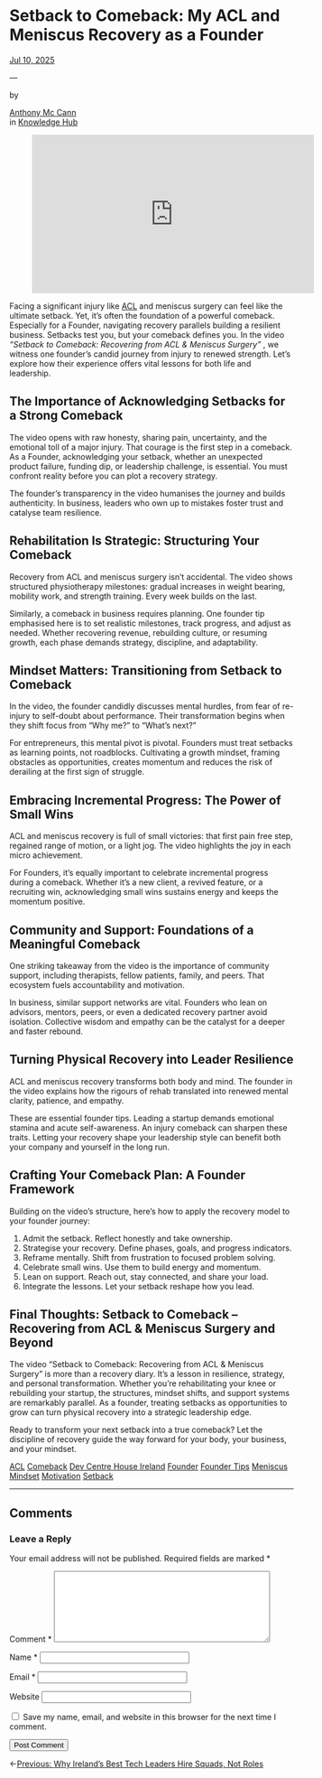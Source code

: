 
<div class="wp-block-group has-global-padding is-layout-constrained wp-block-group-is-layout-constrained" style="margin-bottom:var(--wp--preset--spacing--40);padding-top:var(--wp--preset--spacing--50)">
<div class="wp-block-group is-vertical is-content-justification-stretch is-layout-flex wp-container-core-group-is-layout-6215b345 wp-block-group-is-layout-flex" style="padding-top:0;padding-bottom:0">
<h1 class="wp-block-post-title has-x-large-font-size">Setback to Comeback: My ACL and Meniscus Recovery as a Founder</h1>
<div class="wp-block-template-part">
<div class="wp-block-group has-global-padding is-layout-constrained wp-block-group-is-layout-constrained">
<div class="wp-block-group is-content-justification-left is-layout-flex wp-container-core-group-is-layout-dfe8e91f wp-block-group-is-layout-flex">
<div class="wp-block-post-date"><time datetime="2025-07-10T14:48:34+00:00"><a href="https://www.devcentrehouse.eu/blogs/setback-to-comeback-my-acl-and-meniscus-recovery-as-a-founder/">Jul 10, 2025</a></time></div>
<p class="has-contrast-2-color has-text-color">—</p>
<p class="has-small-font-size has-contrast-2-color has-text-color">by</p>
<div class="wp-block-post-author-name"><a class="wp-block-post-author-name__link" href="https://www.devcentrehouse.eu/blogs/author/adstar/" target="_self">Anthony Mc Cann</a></div>
<div class="taxonomy-category wp-block-post-terms"><span class="wp-block-post-terms__prefix">in </span><a href="https://www.devcentrehouse.eu/blogs/category/knowledge-hub/" rel="tag">Knowledge Hub</a></div>
</div>
</div>
</div>
</div>
</div>
<div class="entry-content alignfull wp-block-post-content has-global-padding is-layout-constrained wp-block-post-content-is-layout-constrained">
<figure class="wp-block-embed is-type-video is-provider-youtube wp-block-embed-youtube wp-embed-aspect-16-9 wp-has-aspect-ratio"><div class="wp-block-embed__wrapper">
<iframe allow="accelerometer; autoplay; clipboard-write; encrypted-media; gyroscope; picture-in-picture; web-share" allowfullscreen="" frameborder="0" height="281" referrerpolicy="strict-origin-when-cross-origin" src="https://www.youtube.com/embed/0SWPLZUQQks?start=2&amp;feature=oembed" title="Setback to Comeback – Recovering from ACL &amp; Meniscus Surgery" width="500"></iframe>
</div></figure>
<p>Facing a significant injury like <a href="https://en.wikipedia.org/wiki/Anterior_cruciate_ligament" rel="noreferrer noopener" target="_blank">ACL</a> and meniscus surgery can feel like the ultimate setback. Yet, it’s often the foundation of a powerful comeback. Especially for a Founder, navigating recovery parallels building a resilient business. Setbacks test you, but your comeback defines you. In the video <em>“Setback to Comeback: Recovering from ACL &amp; Meniscus Surgery”</em> , we witness one founder’s candid journey from injury to renewed strength. Let’s explore how their experience offers vital lessons for both life and leadership.</p>
<h2 class="wp-block-heading">The Importance of Acknowledging Setbacks for a Strong Comeback</h2>
<p>The video opens with raw honesty, sharing pain, uncertainty, and the emotional toll of a major injury. That courage is the first step in a comeback. As a Founder, acknowledging your setback, whether an unexpected product failure, funding dip, or leadership challenge, is essential. You must confront reality before you can plot a recovery strategy.</p>
<p>The founder’s transparency in the video humanises the journey and builds authenticity. In business, leaders who own up to mistakes foster trust and catalyse team resilience.</p>
<h2 class="wp-block-heading">Rehabilitation Is Strategic: Structuring Your Comeback</h2>
<p>Recovery from ACL and meniscus surgery isn’t accidental. The video shows structured physiotherapy milestones: gradual increases in weight bearing, mobility work, and strength training. Every week builds on the last.</p>
<p>Similarly, a comeback in business requires planning. One founder tip emphasised here is to set realistic milestones, track progress, and adjust as needed. Whether recovering revenue, rebuilding culture, or resuming growth, each phase demands strategy, discipline, and adaptability.</p>
<h2 class="wp-block-heading">Mindset Matters: Transitioning from Setback to Comeback</h2>
<p>In the video, the founder candidly discusses mental hurdles, from fear of re-injury to self-doubt about performance. Their transformation begins when they shift focus from “Why me?” to “What’s next?”</p>
<p>For entrepreneurs, this mental pivot is pivotal. Founders must treat setbacks as learning points, not roadblocks. Cultivating a growth mindset, framing obstacles as opportunities, creates momentum and reduces the risk of derailing at the first sign of struggle.</p>
<h2 class="wp-block-heading">Embracing Incremental Progress: The Power of Small Wins</h2>
<p>ACL and meniscus recovery is full of small victories: that first pain free step, regained range of motion, or a light jog. The video highlights the joy in each micro achievement.</p>
<p>For Founders, it’s equally important to celebrate incremental progress during a comeback. Whether it’s a new client, a revived feature, or a recruiting win, acknowledging small wins sustains energy and keeps the momentum positive.</p>
<h2 class="wp-block-heading">Community and Support: Foundations of a Meaningful Comeback</h2>
<p>One striking takeaway from the video is the importance of community support, including therapists, fellow patients, family, and peers. That ecosystem fuels accountability and motivation.</p>
<p>In business, similar support networks are vital. Founders who lean on advisors, mentors, peers, or even a dedicated recovery partner avoid isolation. Collective wisdom and empathy can be the catalyst for a deeper and faster rebound.</p>
<h2 class="wp-block-heading">Turning Physical Recovery into Leader Resilience</h2>
<p>ACL and meniscus recovery transforms both body and mind. The founder in the video explains how the rigours of rehab translated into renewed mental clarity, patience, and empathy.</p>
<p>These are essential founder tips. Leading a startup demands emotional stamina and acute self-awareness. An injury comeback can sharpen these traits. Letting your recovery shape your leadership style can benefit both your company and yourself in the long run.</p>
<h2 class="wp-block-heading">Crafting Your Comeback Plan: A Founder Framework</h2>
<p>Building on the video’s structure, here’s how to apply the recovery model to your founder journey:</p>
<ol class="wp-block-list">
<li style="padding-top:var(--wp--preset--spacing--xx-small);padding-bottom:var(--wp--preset--spacing--xx-small)">Admit the setback. Reflect honestly and take ownership.</li>
<li style="padding-top:var(--wp--preset--spacing--xx-small);padding-bottom:var(--wp--preset--spacing--xx-small)">Strategise your recovery. Define phases, goals, and progress indicators.</li>
<li style="padding-top:var(--wp--preset--spacing--xx-small);padding-bottom:var(--wp--preset--spacing--xx-small)">Reframe mentally. Shift from frustration to focused problem solving.</li>
<li style="padding-top:var(--wp--preset--spacing--xx-small);padding-bottom:var(--wp--preset--spacing--xx-small)">Celebrate small wins. Use them to build energy and momentum.</li>
<li style="padding-top:var(--wp--preset--spacing--xx-small);padding-bottom:var(--wp--preset--spacing--xx-small)">Lean on support. Reach out, stay connected, and share your load.</li>
<li style="padding-top:var(--wp--preset--spacing--xx-small);padding-bottom:var(--wp--preset--spacing--xx-small)">Integrate the lessons. Let your setback reshape how you lead.</li>
</ol>
<h2 class="wp-block-heading">Final Thoughts: Setback to Comeback – Recovering from ACL &amp; Meniscus Surgery and Beyond</h2>
<p>The video “Setback to Comeback: Recovering from ACL &amp; Meniscus Surgery” is more than a recovery diary. It’s a lesson in resilience, strategy, and personal transformation. Whether you’re rehabilitating your knee or rebuilding your startup, the structures, mindset shifts, and support systems are remarkably parallel. As a founder, treating setbacks as opportunities to grow can turn physical recovery into a strategic leadership edge.</p>
<p>Ready to transform your next setback into a true comeback? Let the discipline of recovery guide the way forward for your body, your business, and your mindset.</p>
<!--— Calendly inline widget begin ---->


<!--— Calendly inline widget end ---->
</div>
<div class="wp-block-group has-global-padding is-layout-constrained wp-block-group-is-layout-constrained" style="margin-top:var(--wp--preset--spacing--40);padding-bottom:var(--wp--preset--spacing--50)">
<div class="taxonomy-post_tag is-style-pill wp-block-post-terms"><a href="https://www.devcentrehouse.eu/blogs/tag/acl/" rel="tag">ACL</a><span class="wp-block-post-terms__separator"> </span><a href="https://www.devcentrehouse.eu/blogs/tag/comeback/" rel="tag">Comeback</a><span class="wp-block-post-terms__separator"> </span><a href="https://www.devcentrehouse.eu/blogs/tag/dev-centre-house-ireland/" rel="tag">Dev Centre House Ireland</a><span class="wp-block-post-terms__separator"> </span><a href="https://www.devcentrehouse.eu/blogs/tag/founder/" rel="tag">Founder</a><span class="wp-block-post-terms__separator"> </span><a href="https://www.devcentrehouse.eu/blogs/tag/founder-tips/" rel="tag">Founder Tips</a><span class="wp-block-post-terms__separator"> </span><a href="https://www.devcentrehouse.eu/blogs/tag/meniscus/" rel="tag">Meniscus</a><span class="wp-block-post-terms__separator"> </span><a href="https://www.devcentrehouse.eu/blogs/tag/mindset/" rel="tag">Mindset</a><span class="wp-block-post-terms__separator"> </span><a href="https://www.devcentrehouse.eu/blogs/tag/motivation/" rel="tag">Motivation</a><span class="wp-block-post-terms__separator"> </span><a href="https://www.devcentrehouse.eu/blogs/tag/setback/" rel="tag">Setback</a></div>
<div class="wp-block-group has-global-padding is-layout-constrained wp-block-group-is-layout-constrained">
<div aria-hidden="true" class="wp-block-spacer" style="height:var(--wp--preset--spacing--40)">
</div>
<hr class="wp-block-separator has-text-color has-contrast-3-color has-alpha-channel-opacity has-contrast-3-background-color has-background is-style-wide" style="margin-bottom:var(--wp--preset--spacing--40)"/>
<div class="wp-block-comments wp-block-comments-query-loop">
<h2 class="wp-block-heading">Comments</h2>
<div class="comment-respond wp-block-post-comments-form" id="respond" style="padding-top:var(--wp--preset--spacing--20);padding-bottom:var(--wp--preset--spacing--20);">
<h3 class="comment-reply-title" id="reply-title">Leave a Reply <small><a href="/blogs/setback-to-comeback-my-acl-and-meniscus-recovery-as-a-founder/#respond" id="cancel-comment-reply-link" rel="nofollow" style="display:none;">Cancel reply</a></small></h3><form action="https://www.devcentrehouse.eu/blogs/wp-comments-post.php" class="comment-form" id="commentform" method="post" novalidate=""><p class="comment-notes"><span id="email-notes">Your email address will not be published.</span> <span class="required-field-message">Required fields are marked <span class="required">*</span></span></p><p class="comment-form-comment"><label for="comment">Comment <span class="required">*</span></label> <textarea cols="45" id="comment" maxlength="65525" name="comment" required="" rows="8"></textarea></p><p class="comment-form-author"><label for="author">Name <span class="required">*</span></label> <input autocomplete="name" id="author" maxlength="245" name="author" required="" size="30" type="text" value=""/></p>
<p class="comment-form-email"><label for="email">Email <span class="required">*</span></label> <input aria-describedby="email-notes" autocomplete="email" id="email" maxlength="100" name="email" required="" size="30" type="email" value=""/></p>
<p class="comment-form-url"><label for="url">Website</label> <input autocomplete="url" id="url" maxlength="200" name="url" size="30" type="url" value=""/></p>
<p class="comment-form-cookies-consent"><input id="wp-comment-cookies-consent" name="wp-comment-cookies-consent" type="checkbox" value="yes"/> <label for="wp-comment-cookies-consent">Save my name, email, and website in this browser for the next time I comment.</label></p>
<input class="agr-recaptcha-response" name="g-recaptcha-response" type="hidden" value=""/><script>
                function wpcaptcha_captcha(){
                    grecaptcha.execute("6LcqUfIqAAAAAGsZpRiaxTHv4zNpIeTivYdNQsZI", {action: "submit"}).then(function(token) {
                        var captchas = document.querySelectorAll(".agr-recaptcha-response");
                        captchas.forEach(function(captcha) {
                            captcha.value = token;
                        });
                    });
                }
                </script><script id="wpcaptcha-recaptcha-js" src="https://www.google.com/recaptcha/api.js?onload=wpcaptcha_captcha&amp;render=6LcqUfIqAAAAAGsZpRiaxTHv4zNpIeTivYdNQsZI&amp;ver=1.29"></script><p class="form-submit wp-block-button"><input class="wp-block-button__link wp-element-button" id="submit" name="submit" type="submit" value="Post Comment"/> <input id="comment_post_ID" name="comment_post_ID" type="hidden" value="2107"/>
<input id="comment_parent" name="comment_parent" type="hidden" value="0"/>
</p></form> </div><!-- #respond -->
</div>
<nav aria-label="Posts" class="wp-block-group is-content-justification-space-between is-nowrap is-layout-flex wp-container-core-group-is-layout-c08a3ef2 wp-block-group-is-layout-flex" style="padding-top:var(--wp--preset--spacing--40);padding-bottom:var(--wp--preset--spacing--40)">
<div class="post-navigation-link-previous wp-block-post-navigation-link"><span aria-hidden="true" class="wp-block-post-navigation-link__arrow-previous is-arrow-arrow">←</span><a href="https://www.devcentrehouse.eu/blogs/why-irelands-tech-leaders-hire-squads-not-roles/" rel="prev"><span class="post-navigation-link__label">Previous: </span> <span class="post-navigation-link__title">Why Ireland’s Best Tech Leaders Hire Squads, Not Roles</span></a></div>
<div class="post-navigation-link-next wp-block-post-navigation-link"></div>
</nav>
</div>
</div>
